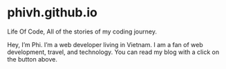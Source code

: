# phivh.github.io
Life Of Code, All of the stories of my coding journey.

Hey, I’m Phi. I’m a web developer living in Vietnam. I am a fan of web development, travel, and technology. You can read my blog with a click on the button above.

